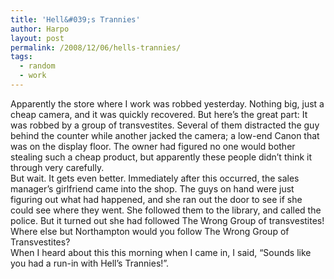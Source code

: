 ```yaml
---
title: 'Hell&#039;s Trannies'
author: Harpo
layout: post
permalink: /2008/12/06/hells-trannies/
tags:
  - random
  - work
---
```

Apparently the store where I work was robbed yesterday. Nothing big, just a cheap camera, and it was quickly recovered. But here&#8217;s the great part: It was robbed by a group of transvestites. Several of them distracted the guy behind the counter while another jacked the camera; a low-end Canon that was on the display floor. The owner had figured no one would bother stealing such a cheap product, but apparently these people didn&#8217;t think it through very carefully.  
But wait. It gets even better. Immediately after this occurred, the sales manager&#8217;s girlfriend came into the shop. The guys on hand were just figuring out what had happened, and she ran out the door to see if she could see where they went. She followed them to the library, and called the police. But it turned out she had followed The Wrong Group of transvestites! Where else but Northampton would you follow The Wrong Group of Transvestites?  
When I heard about this this morning when I came in, I said, &#8220;Sounds like you had a run-in with Hell&#8217;s Trannies!&#8221;.